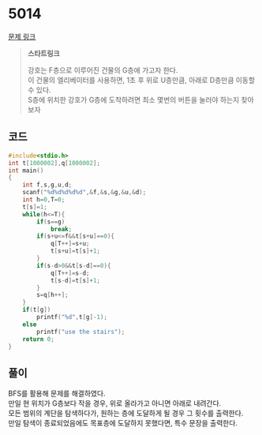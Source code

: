 # 5014

[문제 링크](https://www.acmicpc.net/problem/5014)

> __스타트링크__
>
> 강호는 F층으로 이루어진 건물의 G층에 가고자 한다.  
> 이 건물의 엘리베이터를 사용하면, 1초 후 위로 U층만큼, 아래로 D층만큼 이동할 수 있다.  
> S층에 위치한 강호가 G층에 도착하려면 최소 몇번의 버튼을 눌러야 하는지 찾아보자  

## 코드

```c
#include<stdio.h>
int t[1000002],q[1000002];
int main()
{
    int f,s,g,u,d;
    scanf("%d%d%d%d%d",&f,&s,&g,&u,&d);
    int h=0,T=0;
    t[s]=1;
    while(h<=T){
        if(s==g)
            break;
        if(s+u<=f&&t[s+u]==0){
            q[T++]=s+u;
            t[s+u]=t[s]+1;
        }
        if(s-d>0&&t[s-d]==0){
            q[T++]=s-d;
            t[s-d]=t[s]+1;
        }
        s=q[h++];
    }
    if(t[g])
        printf("%d",t[g]-1);
    else
        printf("use the stairs");
    return 0;
}
```

## 풀이

BFS를 활용해 문제를 해결하였다.  
만일 현 위치가 G층보다 작을 경우, 위로 올라가고 아니면 아래로 내려간다.  
모든 범위의 계단을 탐색하다가, 원하는 층에 도달하게 될 경우 그 횟수를 출력한다.  
만일 탐색이 종료되었음에도 목표층에 도달하지 못했다면, 특수 문장을 출력한다.  
